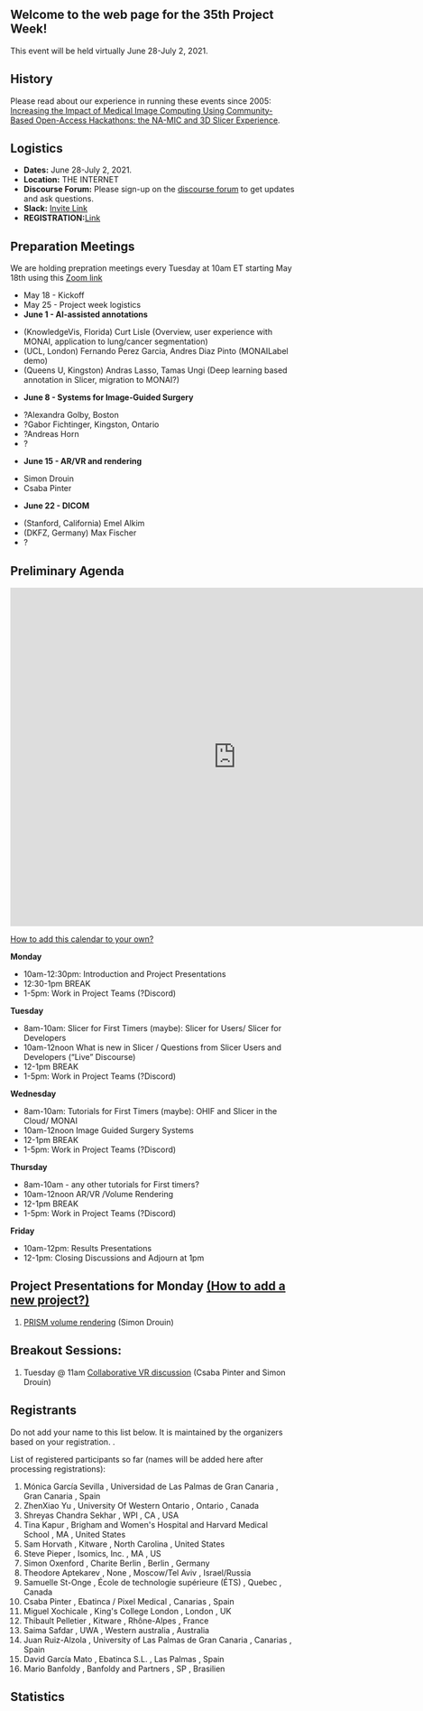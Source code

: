 

## Welcome to the web page for the 35th Project Week!

This event will be held virtually June 28-July 2, 2021.

## History
Please read about our experience in running these events since 2005: [Increasing the Impact of Medical Image Computing Using
Community-Based Open-Access Hackathons: the NA-MIC and 3D Slicer Experience](http://perk.cs.queensu.ca/sites/perkd7.cs.queensu.ca/files/Kapur2016.pdf).

## Logistics
- **Dates:** June 28-July 2, 2021.
- **Location:** THE INTERNET 
- **Discourse Forum:** Please sign-up on the [discourse forum](https://discourse.slicer.org/c/community/project-week) to get updates and ask questions.
- **Slack:** [Invite Link](https://join.slack.com/t/namic-projectweek/shared_invite/zt-qiaonf37-Ic3i3O5MW9KiMngPuNbRlA)
- **REGISTRATION:**[Link](https://forms.gle/evnWqMu4dnsx3Mei9)


## Preparation Meetings

We are holding prepration meetings every Tuesday at 10am ET starting May 18th using this [Zoom link](https://etsmtl.zoom.us/j/86211702920?pwd=TEl0ZTFDam90WVN5bjZhR05kNVRVZz09)

* May 18 - Kickoff 
* May 25 - Project week logistics
* **June 1 - AI-assisted annotations** 
- (KnowledgeVis, Florida) Curt Lisle (Overview, user experience with MONAI, application to lung/cancer segmentation)
- (UCL, London) Fernando Perez Garcia, Andres Diaz Pinto (MONAILabel demo)
- (Queens U, Kingston) Andras Lasso, Tamas Ungi (Deep learning based annotation in Slicer, migration to MONAI?)
* **June 8 - Systems for Image-Guided Surgery**
- ?Alexandra Golby, Boston
- ?Gabor Fichtinger, Kingston, Ontario
- ?Andreas Horn
- ?
* **June 15 - AR/VR and rendering**
- Simon Drouin
- Csaba Pinter
* **June 22 - DICOM**
- (Stanford, California) Emel Alkim
- (DKFZ, Germany) Max Fischer
- ?

## Preliminary Agenda


<iframe src="https://calendar.google.com/calendar/embed?src=kitware.com_sb07i171olac9aavh46ir495c4%40group.calendar.google.com&ctz=Atlantic&mode=WEEK&dates=20210628%2f20210702" style="border: 0" width="800" height="600" frameborder="0" scrolling="no"></iframe>

[How to add this calendar to your own?](../common/Calendar.md)

**Monday**
* 10am-12:30pm: Introduction and Project Presentations
* 12:30-1pm BREAK
* 1-5pm: Work in Project Teams (?Discord)

**Tuesday**
* 8am-10am: Slicer for First Timers (maybe): Slicer for Users/ Slicer for Developers
* 10am-12noon What is new in Slicer / Questions from Slicer Users and Developers (“Live” Discourse)
* 12-1pm BREAK
* 1-5pm: Work in Project Teams (?Discord)

**Wednesday**
* 8am-10am: Tutorials for First Timers (maybe): OHIF and Slicer in the Cloud/ MONAI
* 10am-12noon Image Guided Surgery Systems
* 12-1pm BREAK
* 1-5pm: Work in Project Teams (?Discord)

**Thursday**
* 8am-10am - any other tutorials for First timers?
* 10am-12noon AR/VR /Volume Rendering
* 12-1pm BREAK
* 1-5pm: Work in Project Teams (?Discord)

**Friday**
* 10am-12pm: Results Presentations
* 12-1pm: Closing Discussions and Adjourn at 1pm


<a name="ProjectsList"/>

## Project Presentations for Monday [(How to add a new project?)](Projects/README.md)

1. [PRISM volume rendering](Projects/PRISM_Volume_Rendering/Readme.md) (Simon Drouin)

## Breakout Sessions:

<!-- To learn how to join, leave or display list of breakout rooms. See [here](./ZoomBreakoutRoom.md).-->

1. Tuesday @ 11am [Collaborative VR discussion](Projects/CollaborativeVR/Readme.md) (Csaba Pinter and Simon Drouin)

## Registrants

Do not add your name to this list below. It is maintained by the organizers based on your registration. <!-- [Register here](https://forms.gle/VFTNfKRNsgj6YSLB9) -->.

List of registered participants so far (names will be added here after processing registrations):

1.	Mónica García Sevilla	,	Universidad de Las Palmas de Gran Canaria	,	Gran Canaria	,	Spain
1.	ZhenXiao Yu	,	University Of Western Ontario	,	Ontario	,	Canada
1.	Shreyas Chandra Sekhar	,	WPI	,	CA	,	USA
1.	Tina Kapur	,	Brigham and Women's Hospital and Harvard Medical School	,	MA	,	United States
1.	Sam Horvath	,	Kitware	,	North Carolina	,	United States
1.	Steve Pieper	,	Isomics, Inc.	,	MA	,	US
1.	Simon Oxenford	,	Charite Berlin	,	Berlin	,	Germany
1.	Theodore Aptekarev	,	None	,	Moscow/Tel Aviv	,	Israel/Russia
1.	Samuelle St-Onge	,	École de technologie supérieure (ÉTS)	,	Quebec	,	Canada
1.	Csaba Pinter	,	Ebatinca / Pixel Medical	,	Canarias	,	Spain
1.	Miguel Xochicale	,	King's College London	,	London	,	UK
1.	Thibault Pelletier	,	Kitware	,	Rhône-Alpes	,	France
1.	Saima Safdar	,	UWA	,	Western australia	,	Australia
1.	Juan Ruiz-Alzola	,	University of Las Palmas de Gran Canaria	,	Canarias	,	Spain
1.	David García Mato	,	Ebatinca S.L.	,	Las Palmas	,	Spain
1.	Mario Banfoldy	,	Banfoldy and Partners	,	SP	,	Brasilien

## Statistics

<!-- for ref, stats from PW 34
* 204 registered attendees
* 26 countries
* 101 institutions (82 academic, 18 industry, and 1 goverment)

<img src="pw-registrants-country-stats-final.png" width="600" />
-->
